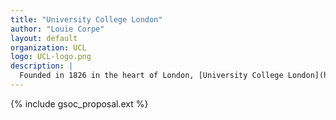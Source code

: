 ```yaml
---
title: "University College London"
author: "Louie Corpe"
layout: default
organization: UCL
logo: UCL-logo.png
description: |
  Founded in 1826 in the heart of London, [University College London](https://www.gla.ac.uk/)  is London's leading multidisciplinary university, with more than 13,000 staff and 42,000 students from 150 different countries. It is one of the UK's leading groups in the field of particle physics.
---
```


{% include gsoc_proposal.ext %}
